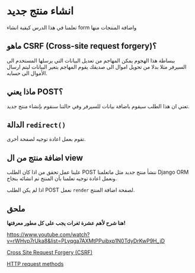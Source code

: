 # انشاء منتج جديد

تعلمنا في هذا الدرس كيفية انشاء form واضافة المنتجات منها

## ماهو CSRF (Cross-site request forgery)؟

ببساطة هذا الهجوم يمكن المهاجم من تعديل البيانات التي يرسلها المستخدم الى السيرفر مثلا بدلا من تحويل اموال الى صديقك يقوم المهاجم بتغير البيانات ليتم ارسال الأموال الى حسابه.

## ماذا يعني POST؟

تعني ان هذا الطلب سيقوم باضافة بيانات للسيرفر وفي حالتنا سنقوم بإنشاء منتج جديد.

## الدالة `redirect()`

تقوم بعمل اعادة توجيه لصفحة أخرى.

## اضافة منتج من ال view

علينا عمل تحقق من اذا كان الطلب POST ننشأ منتج جديد مثل ماتعلمنا Django ORM ونعمل اعادة توجيه تعلمنا بأن المنتج تم انشائه بنجاح.

اذا لم يكن الطلب POST نعمل `render` لصفحة اضافة المنتج.

## ملحق

**هنا شرح لأهم عشرة ثغرات يجب على كل مطور معرفتها!**

https://www.youtube.com/watch?v=rWHvp7rUka8&list=PLyqga7AXMtPPuibxp1N0TdyDrKwP9H_jD

[Cross Site Request Forgery (CSRF)](https://owasp.org/www-community/attacks/csrf)

[HTTP request methods](https://developer.mozilla.org/en-US/docs/Web/HTTP/Methods)
